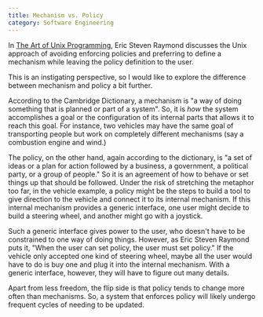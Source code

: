 ```yaml
---
title: Mechanism vs. Policy
category: Software Engineering
---
```


In [The Art of Unix Programming](http://www.catb.org/esr/writings/taoup/html/), Eric Steven Raymond discusses the Unix approach of avoiding enforcing policies and preferring to define a mechanism while leaving the policy definition to the user.

This is an instigating perspective, so I would like to explore the difference between mechanism and policy a bit further.

According to the Cambridge Dictionary, a mechanism is "a way of doing something that is planned or part of a system". So, it is *how* the system accomplishes a goal or the configuration of its internal parts that allows it to reach this goal. For instance, two vehicles may have the same goal of transporting people but work on completely different mechanisms (say a combustion engine and wind.)

The policy, on the other hand, again according to the dictionary, is "a set of ideas or a plan for action followed by a business, a government, a political party, or a group of people." So it is an agreement of how to behave or set things up that should be followed. Under the risk of stretching the metaphor too far, in the vehicle example, a policy might be the steps to build a tool to give direction to the vehicle and connect it to its internal mechanism. If this internal mechanism provides a generic interface, one user might decide to build a steering wheel, and another might go with a joystick.

Such a generic interface gives power to the user, who doesn't have to be constrained to one way of doing things. However, as Eric Steven Raymond puts it, "When the user can set policy, the user must set policy." If the vehicle only accepted one kind of steering wheel, maybe all the user would have to do is buy one and plug it into the internal mechanism. With a generic interface, however, they will have to figure out many details.

Apart from less freedom, the flip side is that policy tends to change more often than mechanisms. So, a system that enforces policy will likely undergo frequent cycles of needing to be updated.